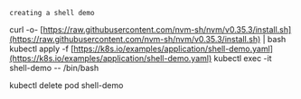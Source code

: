 `creating a shell demo`

curl -o- [https://raw.githubusercontent.com/nvm-sh/nvm/v0.35.3/install.sh](https://raw.githubusercontent.com/nvm-sh/nvm/v0.35.3/install.sh) | bash
kubectl apply -f [https://k8s.io/examples/application/shell-demo.yaml](https://k8s.io/examples/application/shell-demo.yaml)
kubectl exec -it shell-demo -- /bin/bash

kubectl delete pod shell-demo

